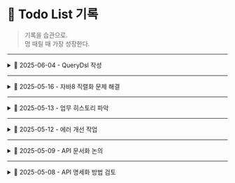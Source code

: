# 📝 Todo List 기록

> 기록을 습관으로.  
> 멍 때릴 때 가장 성장한다.


---

<details>
<summary>📅 2025-06-04 - QueryDsl 작성 </summary>

###  오늘 한 일
- [x] 요구사항 분석
- [X] 추출 가능한 데이터 여부 검토 
- [x] SQL 작성 / 최적화
- [x] QueryDSL 작성

### 📝 메모
- 요구사항이 현재 개발 가능한지 검토하여, 업무에 착수한다.
- SQL에서 최적화 이후 QueryDSL에서 다시 최적화한다.

### 첨부파일 
- 쿼리 작성 : 
- 쿼리 리펙토링 : 

</details>

---

<details>
<summary>📅 2025-05-16 - 자바8 직렬화 문제 해결 </summary>

###  오늘 한 일
- [x] 테스트 시, LocalDateTime 직렬화 Gson Config 설정
- [x] 기존 구현된 API 테스트 코그 작성

### 📝 메모
- Gson 인스턴스를 직접 생성하지 않으면, Spring은 기본 Gson 인스턴스를 사용함
- Gson 인스턴스를 명시적으로 @Bean으로 등록하면, Spring은 이를 감지해 GsonHttpMessageConverter에 자동으로 주입함

</details>

---

<details>
<summary>📅 2025-05-13 - 업무 히스토리 파악 </summary>

###  오늘 한 일
- [x] TDD 가이드라인 초안 작성
- [x] 우선 순위 업무 팔로우 업

### 📝 메모
- 통합 테스트 <> 단위 테스트 수정 사항 정리
- 

</details>

---

<details>
<summary>📅 2025-05-12 - 에러 개선 작업 </summary>

###  오늘 한 일
- [x] 엑셀 다운로드 오류 개선
- [x] TDD 가이드라인 작성 논의

### 📝 메모
- 집계 쿼리 수정
- Join절에 둔 테이블을 mother 테이블로 집계

</details>

---

<details>
<summary>📅 2025-05-09 - API 문서화 논의</summary>

###  오늘 한 일
- [x] API 문서화 회의 참석
- [x] API 명세서 자동화를 위한 CI/CD 트리거 설정
- [x] 테스트 코드 자동화 도구 분석 및 보고서 작성

### 📝 메모
- `REST Docs + OpenAPI + Swagger UI` 방식으로 문서화하기로 결정하였으나, 테스트 코드 작성 부담이 있다는 의견이 나옴
- 테스트 코드 자동화를 위한 도구로 `Reflection`, `Fixture Monkey` 등이 언급됨

</details>

---

<details>
<summary>📅 2025-05-08 - API 명세화 방법 검토</summary>

###  오늘 한 일
- [x] `REST Docs + OpenAPI + Swagger UI` 조합 검토
- [x] Swagger 단독 문서화 방식 검토
- [x] 두 방식 모두 구현 (브랜치: `feature/api_docs`)
- [x] 방식 비교 보고서 작성

### 📝 메모
- 테스트 결과 생성되는 `resource` 파일을 OpenAPI Spec으로 변환하려 했으나, Java 8 호환 가능한 라이브러리를 찾지 못함
- 상위 버전을 포크하여 커스텀 작업으로 구현했으며, 추후 배포를 위해 로컬 라이브러리를 저장소(Nexus 등)로 옮기는 추가 작업이 필요
- 이후 Java 8 호환 버전이 존재했음을 확인함
- 관련 내용 정리: [API 문서 자동화 전략 정리 블로그 글](https://your-blog-url.com/docs/api-doc-strategy)


</details>
